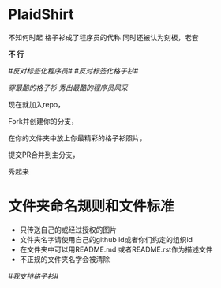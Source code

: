# PlaidShirt

不知何时起
格子衫成了程序员的代称
同时还被认为刻板，老套

<b>不 行</b>

*#反对标签化程序员#*
*#反对标签化格子衫#*


*穿最酷的格子衫*
*秀出最酷的程序员风采*

现在就加入repo，

Fork并创建你的分支，

在你的文件夹中放上你最精彩的格子衫照片，

提交PR合并到主分支，

秀起来

# 文件夹命名规则和文件标准

- 只传送自己的或经过授权的图片
- 文件夹名字请使用自己的github id或者你们约定的组织id
- 在文件夹中可以用README.md 或者README.rst作为描述文件
- 不正规的文件夹名字会被清除

*#我支持格子衫#*


